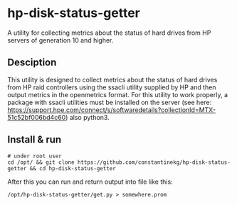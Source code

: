 # hp-disk-status-getter
A utility for collecting metrics about the status of hard drives from HP servers of generation 10 and higher.
## Desciption
This utility is designed to collect metrics about the status of hard drives from HP raid controllers using the ssacli utility supplied by HP and then output metrics in the openmetrics format. For this utility to work properly, a package with ssacli utilities must be installed on the server (see here: https://support.hpe.com/connect/s/softwaredetails?collectionId=MTX-51c52bf006bd4c60) also python3.

## Install & run

```
# under root user
cd /opt/ && git clone https://github.com/constantinekg/hp-disk-status-getter && cd hp-disk-status-getter
```

After this you can run and return output into file like this:

```
/opt/hp-disk-status-getter/get.py > somewhere.prom
```
